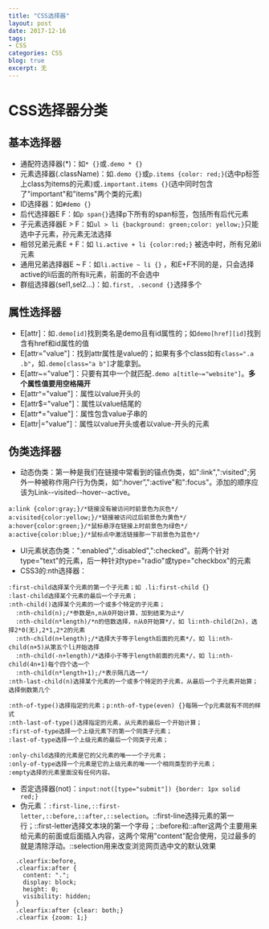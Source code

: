 ```yaml
---
title: "CSS选择器"
layout: post
date: 2017-12-16
tags:
- CSS
categories: CSS
blog: true
excerpt: 无
---
```


# CSS选择器分类

## 基本选择器

- 通配符选择器(\*)：如`* {}`或`.demo * {}`
- 元素选择器(.className)：如`.demo {}`或`p.items {color: red;}`(选中p标签上class为items的元素)或`.important.items {}`(选中同时包含了"important"和"items"两个类的元素)
- ID选择器：如`#demo {}`
- 后代选择器E F：如`p span{}`选择p下所有的span标签，包括所有后代元素
- 子元素选择器E > F：如`ul > li {background: green;color: yellow;}`只能选中子元素，孙元素无法选择
- 相邻兄弟元素E + F：如 `li.active + li {color:red;}` 被选中时，所有兄弟li元素
- 通用兄弟选择器E ~ F：如`li.active ~ li {}` ，和E+F不同的是，只会选择active的li后面的所有li元素，前面的不会选中
- 群组选择器(sel1,sel2...)：如`.first, .second {}`选择多个

## 属性选择器

- E[attr]：如`.demo[id]`找到类名是demo且有id属性的；如`demo[href][id]`找到含有href和id属性的值
- E[attr="value"]：找到attr属性是value的；如果有多个class如有`class=".a .b"`，如`.demo[class="a b"]`才能拿到。
- E[attr~="value"]：只要有其中一个就匹配`.demo a[title~="website"]`。**多个属性值要用空格隔开**
- E[attr^="value"]：属性以value开头的
- E[attr$="value"]：属性以value结尾的
- E[attr*="value"]：属性包含value子串的
- E[attr|="value"]：属性以value开头或者以value-开头的元素

## 伪类选择器

- 动态伪类：第一种是我们在链接中常看到的锚点伪类，如":link",":visited";另外一种被称作用户行为伪类，如“:hover”,":active"和":focus"。添加的顺序应该为Link--visited--hover--active。

```
a:link {color:gray;}/*链接没有被访问时前景色为灰色*/
a:visited{color:yellow;}/*链接被访问过后前景色为黄色*/
a:hover{color:green;}/*鼠标悬浮在链接上时前景色为绿色*/
a:active{color:blue;}/*鼠标点中激活链接那一下前景色为蓝色*/
```

- UI元素状态伪类：":enabled",":disabled",":checked"。前两个针对type="text"的元素，后一种针对type="radio"或type="checkbox"的元素
- CSS3的:nth选择器：

```
:first-child选择某个元素的第一个子元素；如 .li:first-child {}
:last-child选择某个元素的最后一个子元素；
:nth-child()选择某个元素的一个或多个特定的子元素；
  :nth-child(n);/*参数是n,n从0开始计算，加到结束为止*/
  :nth-child(n*length)/*n的倍数选择，n从0开始算*/，如 li:nth-child(2n)，选择2*0(无),2*1,2*2的元素
  :nth-child(n+length);/*选择大于等于length后面的元素*/，如 li:nth-child(n+5)从第五个li开始选择 
  :nth-child(-n+length)/*选择小于等于length前面的元素*/，如 li:nth-child(4n+1)每个四个选一个
  :nth-child(n*length+1);/*表示隔几选一*/
:nth-last-child(n)选择某个元素的一个或多个特定的子元素，从最后一个子元素开始算；选择倒数第几个

:nth-of-type()选择指定的元素；p:nth-of-type(even) {}每隔一个p元素就有不同的样式
:nth-last-of-type()选择指定的元素，从元素的最后一个开始计算；
:first-of-type选择一个上级元素下的第一个同类子元素；
:last-of-type选择一个上级元素的最后一个同类子元素；

:only-child选择的元素是它的父元素的唯一一个子元素；
:only-of-type选择一个元素是它的上级元素的唯一一个相同类型的子元素；
:empty选择的元素里面没有任何内容。
```

- 否定选择器(not)：`input:not([type="submit"]) {border: 1px solid red;}`
- 伪元素：`:first-line,::first-letter,::before,::after,::selection`。::first-line选择元素的第一行；::first-letter选择文本块的第一个字母；::before和::after这两个主要用来给元素的前面或后面插入内容，这两个常用"content"配合使用，见过最多的就是清除浮动。::selection用来改变浏览网页选中文的默认效果

```
  .clearfix:before,
  .clearfix:after {
    content: ".";
    display: block;
    height: 0;
    visibility: hidden;
  }
  .clearfix:after {clear: both;}
  .clearfix {zoom: 1;}
```




